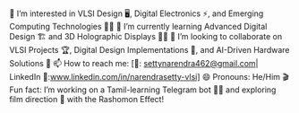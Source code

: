 👀 I’m interested in VLSI Design 🖥️, Digital Electronics ⚡, and Emerging Computing Technologies 🧠💡
🌱 I’m currently learning Advanced Digital Design 🏗️ and 3D Holographic Displays 🎥✨
💞️ I’m looking to collaborate on VLSI Projects 🏆, Digital Design Implementations 🏁, and AI-Driven Hardware Solutions 🤖
📫 How to reach me: [📧: settynarendra462@gmail.com| LinkedIn 🔗:www.linkedin.com/in/narendrasetty-vlsi]
😄 Pronouns: He/Him
🎬 Fun fact: I’m working on a Tamil-learning Telegram bot 🤖📖 and exploring film direction 🎥 with the Rashomon Effect!
